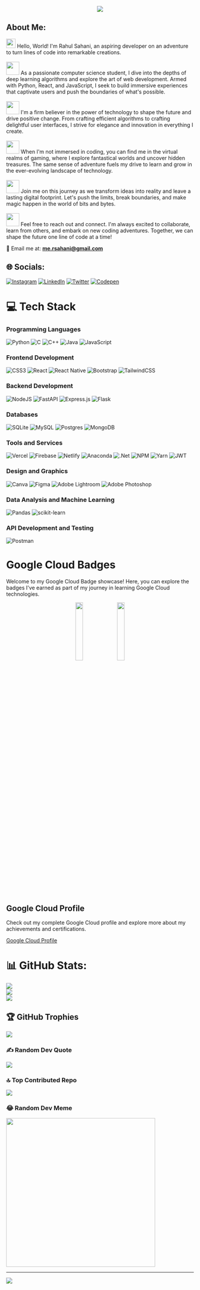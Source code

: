 <p align="center">
  <a href="https://github.com/DenverCoder1/readme-typing-svg">
    <img src="https://readme-typing-svg.demolab.com?font=Fira+Code&pause=1000&random=false&width=435&lines=Dedicated+and+motivated+CS+Student;Passionate+Developer;+Skilled+in+Python%2C+React%2C+JavaScript;NodeJS%2C+Python%2C+and+Java+in+Backend;Always+excited+to+learn&center=true&width=500&height=50">
  </a>
</p>


## About Me:
<img src="https://media.giphy.com/media/hvRJCLFzcasrR4ia7z/giphy.gif" width="25"> Hello, World! I'm Rahul Sahani, an aspiring developer on an adventure to turn lines of code into remarkable creations.<br><br>
<img src="https://media1.giphy.com/media/v1.Y2lkPTc5MGI3NjExenZxbDhiYnp6cHNwc3hiMXFvaGtyejY3ZDRneXZrajFmMXF4cDk4eSZlcD12MV9pbnRlcm5hbF9naWZfYnlfaWQmY3Q9Zw/dNgK7Ws7y176U/giphy.gif" width="35"> As a passionate computer science student, I dive into the depths of deep learning algorithms and explore the art of web development. Armed with Python, React, and JavaScript, I seek to build immersive experiences that captivate users and push the boundaries of what's possible.<br><br>
<img src="https://media4.giphy.com/media/3oKIPtjElfqwMOTbH2/giphy.gif" width="35"> I'm a firm believer in the power of technology to shape the future and drive positive change. From crafting efficient algorithms to crafting delightful user interfaces, I strive for elegance and innovation in everything I create.<br><br>
<img src="https://media1.giphy.com/media/WR8njYGqKKdZd9Bbs5/giphy.gif" width="35"> When I'm not immersed in coding, you can find me in the virtual realms of gaming, where I explore fantastical worlds and uncover hidden treasures. The same sense of adventure fuels my drive to learn and grow in the ever-evolving landscape of technology.
<br><br>
<img src="https://media1.giphy.com/media/nWPLGmsjvdQ4g/giphy.gif" width="35"> Join me on this journey as we transform ideas into reality and leave a lasting digital footprint. Let's push the limits, break boundaries, and make magic happen in the world of bits and bytes.
<br><br>
<img src="https://media1.giphy.com/media/ckB9wvcONerp73fvkQ/giphy.gif" width="35"> Feel free to reach out and connect. I'm always excited to collaborate, learn from others, and embark on new coding adventures. Together, we can shape the future one line of code at a time!<br><be>

📧 Email me at: **me.rsahani@gmail.com**

## 🌐 Socials:
[![Instagram](https://img.shields.io/badge/Instagram-%23E4405F.svg?logo=Instagram&logoColor=white)](https://instagram.com/shemademeapoetry) [![LinkedIn](https://img.shields.io/badge/LinkedIn-%230077B5.svg?logo=linkedin&logoColor=white)](https://linkedin.com/in/rahul-sahani-472201237) [![Twitter](https://img.shields.io/badge/Twitter-%231DA1F2.svg?logo=Twitter&logoColor=white)](https://twitter.com/PoetOfHerAlgos) [![Codepen](https://img.shields.io/badge/Codepen-000000?style=for-the-badge&logo=codepen&logoColor=white)](https://codepen.io/rahul-sahani) 

# 💻 Tech Stack

### Programming Languages
![Python](https://img.shields.io/badge/python-3670A0?style=for-the-badge&logo=python&logoColor=ffdd54)
![C](https://img.shields.io/badge/c-%2300599C.svg?style=for-the-badge&logo=c&logoColor=white)
![C++](https://img.shields.io/badge/c++-%2300599C.svg?style=for-the-badge&logo=c%2B%2B&logoColor=white)
![Java](https://img.shields.io/badge/java-%23ED8B00.svg?style=for-the-badge&logo=java&logoColor=white)
![JavaScript](https://img.shields.io/badge/javascript-%23323330.svg?style=for-the-badge&logo=javascript&logoColor=%23F7DF1E)

### Frontend Development
![CSS3](https://img.shields.io/badge/css3-%231572B6.svg?style=for-the-badge&logo=css3&logoColor=white)
![React](https://img.shields.io/badge/react-%2320232a.svg?style=for-the-badge&logo=react&logoColor=%2361DAFB)
![React Native](https://img.shields.io/badge/react_native-%2320232a.svg?style=for-the-badge&logo=react&logoColor=%2361DAFB)
![Bootstrap](https://img.shields.io/badge/bootstrap-%23563D7C.svg?style=for-the-badge&logo=bootstrap&logoColor=white)
![TailwindCSS](https://img.shields.io/badge/tailwindcss-%2338B2AC.svg?style=for-the-badge&logo=tailwind-css&logoColor=white)

### Backend Development
![NodeJS](https://img.shields.io/badge/node.js-6DA55F?style=for-the-badge&logo=node.js&logoColor=white)
![FastAPI](https://img.shields.io/badge/FastAPI-005571?style=for-the-badge&logo=fastapi)
![Express.js](https://img.shields.io/badge/express.js-%23404d59.svg?style=for-the-badge&logo=express&logoColor=%2361DAFB)
![Flask](https://img.shields.io/badge/flask-%23000.svg?style=for-the-badge&logo=flask&logoColor=white)

### Databases
![SQLite](https://img.shields.io/badge/sqlite-%2307405e.svg?style=for-the-badge&logo=sqlite&logoColor=white)
![MySQL](https://img.shields.io/badge/mysql-%2300f.svg?style=for-the-badge&logo=mysql&logoColor=white)
![Postgres](https://img.shields.io/badge/postgres-%23316192.svg?style=for-the-badge&logo=postgresql&logoColor=white)
![MongoDB](https://img.shields.io/badge/MongoDB-%234ea94b.svg?style=for-the-badge&logo=mongodb&logoColor=white)

### Tools and Services
![Vercel](https://img.shields.io/badge/vercel-%23000000.svg?style=for-the-badge&logo=vercel&logoColor=white)
![Firebase](https://img.shields.io/badge/firebase-%23039BE5.svg?style=for-the-badge&logo=firebase)
![Netlify](https://img.shields.io/badge/netlify-%23000000.svg?style=for-the-badge&logo=netlify&logoColor=#00C7B7)
![Anaconda](https://img.shields.io/badge/Anaconda-%2344A833.svg?style=for-the-badge&logo=anaconda&logoColor=white)
![.Net](https://img.shields.io/badge/.NET-5C2D91?style=for-the-badge&logo=.net&logoColor=white)
![NPM](https://img.shields.io/badge/NPM-%23000000.svg?style=for-the-badge&logo=npm&logoColor=white)
![Yarn](https://img.shields.io/badge/yarn-%232C8EBB.svg?style=for-the-badge&logo=yarn&logoColor=white)
![JWT](https://img.shields.io/badge/JWT-black?style=for-the-badge&logo=JSON%20web%20tokens)

### Design and Graphics
![Canva](https://img.shields.io/badge/Canva-%2300C4CC.svg?style=for-the-badge&logo=Canva&logoColor=white)
![Figma](https://img.shields.io/badge/figma-%23F24E1E.svg?style=for-the-badge&logo=figma&logoColor=white)
![Adobe Lightroom](https://img.shields.io/badge/Adobe%20Lightroom-31A8FF.svg?style=for-the-badge&logo=Adobe%20Lightroom&logoColor=white)
![Adobe Photoshop](https://img.shields.io/badge/adobephotoshop-%2331A8FF.svg?style=for-the-badge&logo=adobephotoshop&logoColor=white)

### Data Analysis and Machine Learning
![Pandas](https://img.shields.io/badge/pandas-%23150458.svg?style=for-the-badge&logo=pandas&logoColor=white)
![scikit-learn](https://img.shields.io/badge/scikit--learn-%23F7931E.svg?style=for-the-badge&logo=scikit-learn&logoColor=white)

### API Development and Testing
![Postman](https://img.shields.io/badge/Postman-FF6C37?style=for-the-badge&logo=postman&logoColor=white)

# Google Cloud Badges

Welcome to my Google Cloud Badge showcase! Here, you can explore the badges I've earned as part of my journey in learning Google Cloud technologies.

<p align="center" >
<img src="https://cdn.qwiklabs.com/wGJFUpvBEh2PxBkysbOj55iVeSxoAmYShtRYxIXP2Do%3D" width="20%" /> &nbsp;
<img src="https://cdn.qwiklabs.com/ho2ltDPVVBKeNjPbsXyaCczI03xiarK962039dLEZk0%3D" width="20%" />
</p>

## Google Cloud Profile

Check out my complete Google Cloud profile and explore more about my achievements and certifications.

[Google Cloud Profile](https://www.cloudskillsboost.google/public_profiles/c7af3641-56b9-47cd-82ba-5be8ef83a610)


# 📊 GitHub Stats:
![](https://github-readme-stats.vercel.app/api?username=Rahul-Sahani04&theme=midnight-purple&hide_border=false&include_all_commits=false&count_private=false)<br/>
![](https://github-readme-streak-stats.herokuapp.com/?user=Rahul-Sahani04&theme=midnight-purple&hide_border=false)<br/>
![](https://github-readme-stats.vercel.app/api/top-langs/?username=Rahul-Sahani04&theme=midnight-purple&hide_border=false&include_all_commits=false&count_private=false&layout=compact)

## 🏆 GitHub Trophies
![](https://github-profile-trophy.vercel.app/?username=Rahul-Sahani04&theme=discord&no-frame=false&no-bg=true&margin-w=4)
<!--
<h3 align="left"> 🥇 My Digital Badges!</h3>
  [![An image of @shemademeapoetry's Holopin badges, which is a link to view their full Holopin profile](https://holopin.me/shemademeapoetry)](https://holopin.io/@shemademeapoetry)
-->
### ✍️ Random Dev Quote
![](https://quotes-github-readme.vercel.app/api?type=horizontal&theme=radical)

### 🔝 Top Contributed Repo
![](https://github-contributor-stats.vercel.app/api?username=Rahul-Sahani04&limit=5&theme=dark&combine_all_yearly_contributions=true)

### 😂 Random Dev Meme
<img src='https://randommeme-five.vercel.app/' style="height: 400px;"/>

---
[![](https://visitcount.itsvg.in/api?id=Rahul-Sahani04&icon=0&color=6)](https://visitcount.itsvg.in)

<!-- Proudly created with GPRM ( https://gprm.itsvg.in ) -->
